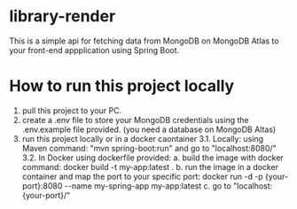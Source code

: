 # library-render
This is a simple api for fetching data from MongoDB on MongoDB Atlas to your front-end appplication using Spring Boot.

# How to run this project locally
1. pull this project to your PC.
2. create a .env file to store your MongoDB credentials using the .env.example file provided. (you need a database on MongoDB Altas)
3. run this project locally or in a docker caontainer
   3.1. Locally: using Maven command: "mvn spring-boot:run" and go to "localhost:8080/"
   3.2. In Docker using dockerfile provided:
     a. build the image with docker command: docker build -t my-app:latest .
     b. run the image in a docker container and map the port to your specific port: docker run -d -p {your-port}:8080 --name my-spring-app my-app:latest
     c. go to "localhost:{your-port}/"
